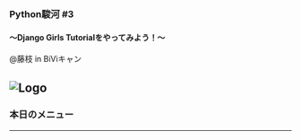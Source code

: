 ### Python駿河 #3

#### 〜Django Girls Tutorialをやってみよう！〜

@藤枝 in BiViキャン

![Logo](https://connpass-tokyo.s3.amazonaws.com/thumbs/33/27/3327d0932fe52889a1818c410595fcad.png)
---

### 本日のメニュー



---
